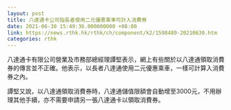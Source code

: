 ```yaml
---
layout: post
title: 八達通卡公司指長者使用二元優惠乘車可計入消費券
date: 2021-06-30 15:49:36.000000000 +08:00
link: https://news.rthk.hk/rthk/ch/component/k2/1598489-20210630.htm
categories: rthk
---
```


八達通卡有限公司營業及市務部總經理譚堅表示，網上有些關於以八達通領取消費券的傳言並不正確。他表示，以長者八達通使用二元優惠乘車，一樣可計算入消費券之內。

譚堅又說，以八達通領取消費券時，八達通儲值限額會自動增至3000元，不用辦理其他手續，亦不需要申請另一張八達通卡以領取消費券。
